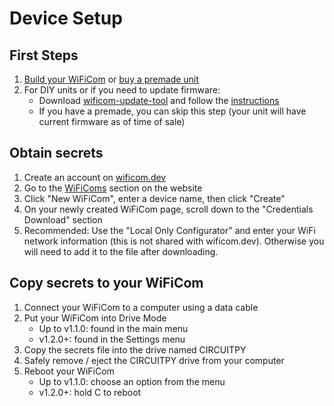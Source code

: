 # Device Setup

## First Steps

1. [Build your WiFiCom](diy_build.md) or [buy a premade unit](buy_premade.md)
1. For DIY units or if you need to update firmware:
    - Download [wificom-update-tool](https://github.com/mechawrench/wificom-update-tool/releases) and follow the [instructions](https://github.com/mechawrench/wificom-update-tool/blob/main/README.md)
    - If you have a premade, you can skip this step (your unit will have current firmware as of time of sale)

## Obtain secrets

1. Create an account on [wificom.dev](https://wificom.dev/)
1. Go to the [WiFiComs](https://wificom.dev/wifi-devices) section on the website
1. Click "New WiFiCom", enter a device name, then click "Create"
1. On your newly created WiFiCom page, scroll down to the "Credentials Download" section
1. Recommended: Use the "Local Only Configurator" and enter your WiFi network information (this is not shared with wificom.dev). Otherwise you will need to add it to the file after downloading.

## Copy secrets to your WiFiCom

1. Connect your WiFiCom to a computer using a data cable
1. Put your WiFiCom into Drive Mode
    - Up to v1.1.0: found in the main menu
    - v1.2.0+: found in the Settings menu
1. Copy the secrets file into the drive named CIRCUITPY
1. Safely remove / eject the CIRCUITPY drive from your computer
1. Reboot your WiFiCom
    - Up to v1.1.0: choose an option from the menu
    - v1.2.0+: hold C to reboot

